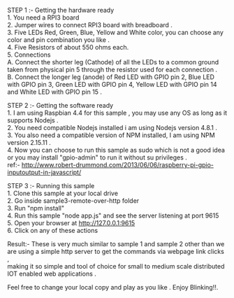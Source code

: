 STEP 1 :- Getting the hardware ready <br/>
                1. You need a RPI3 board <br/>
                2. Jumper wires to connect RPI3 board with breadboard .<br/>
                3. Five LEDs Red, Green, Blue, Yellow and White color, you can choose any color and pin combination you like .<br/>
                4. Five Resistors of about 550 ohms each.<br/>
                5. Connections<br/>
                        A. Connect the shorter leg (Cathode) of all the LEDs to a common ground taken from physical pin 5 through the resistor used for each connection .<br/>
                        B. Connect the longer leg (anode) of Red LED with GPIO pin 2, Blue LED with GPIO pin 3, Green LED with GPIO pin 4, Yellow LED with GPIO pin 14 and White LED with GPIO pin 15 .<br/>

STEP 2 :- Getting the software ready<br/>
                1. I am using Raspbian 4.4 for this sample , you may use any OS as long as it supports Nodejs .<br/>
                2. You need compatible Nodejs installed i am using Nodejs version 4.8.1 .<br/>
                3. You also need a compatible version of NPM installed, I am using NPM version 2.15.11 .<br/>
                4. Now you can choose to run this sample as sudo which is not a good idea or you may install "gpio-admin" to run it without su privileges .<br/> 
		ref:- http://www.robert-drummond.com/2013/06/06/raspberry-pi-gpio-inputoutput-in-javascript/<br/> 

STEP 3 :- Running this sample <br/>
                1. Clone this sample at your local drive <br/>
                2. Go inside sample3-remote-over-http folder <br/>
                3. Run "npm install"<br/>
                4. Run this sample "node app.js" and see the server listening at port 9615 <br/>
                5. Open your browser at http://127.0.0.1:9615 <br/>
                6. Click on any of these actions <br/>

Result:- These is very much similar to sample 1 and sample 2 other than we are using a simple http server to get the commands via webpage link clicks , <br/>
making it so simple and tool of choice for small to medium scale distributed IOT enabled web applications .

Feel free to change your local copy and play as you like . Enjoy Blinking!!. <br/>
